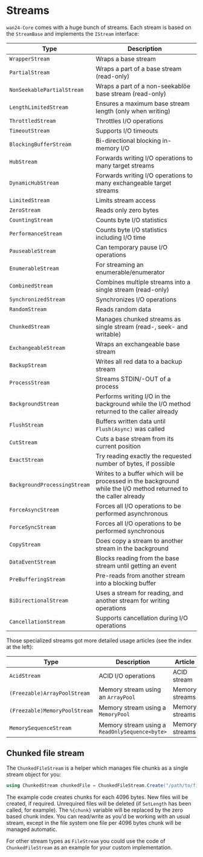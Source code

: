 # Streams

`wan24-Core` comes with a huge bunch of streams. Each stream is based on the `StreamBase` and implements the `IStream` interface:

| Type | Description |
| ---- | ----------- |
| `WrapperStream` | Wraps a base stream |
| `PartialStream` | Wraps a part of a base stream (read-only) |
| `NonSeekablePartialStream` | Wraps a part of a non-seekablöe base stream (read-only) |
| `LengthLimitedStream` | Ensures a maximum base stream length (only when writing) |
| `ThrottledStream` | Throttles I/O operations |
| `TimeoutStream` | Supports I/O timeouts |
| `BlockingBufferStream` | Bi-directional blocking in-memory I/O |
| `HubStream` | Forwards writing I/O operations to many target streams |
| `DynamicHubStream` | Forwards writing I/O operations to many exchangeable target streams |
| `LimitedStream` | Limits stream access |
| `ZeroStream` | Reads only zero bytes |
| `CountingStream` | Counts byte I/O statistics |
| `PerformanceStream` | Counts byte I/O statistics including I/O time |
| `PauseableStream` | Can temporary pause I/O operations |
| `EnumerableStream` | For streaming an enumerable/enumerator |
| `CombinedStream` | Combines multiple streams into a single stream (read-only) |
| `SynchronizedStream` | Synchronizes I/O operations |
| `RandomStream` | Reads random data |
| `ChunkedStream` | Manages chunked streams as single stream (read-, seek- and writable) |
| `ExchangeableStream` | Wraps an exchangeable base stream |
| `BackupStream` | Writes all red data to a backup stream |
| `ProcessStream` | Streams STDIN/-OUT of a process |
| `BackgroundStream` | Performs writing I/O in the background while the I/O method returned to the caller already |
| `FlushStream` | Buffers written data until `Flush(Async)` was called |
| `CutStream` | Cuts a base stream from its current position |
| `ExactStream` | Try reading exactly the requested number of bytes, if possible |
| `BackgroundProcessingStream` | Writes to a buffer which will be processed in the background while the I/O method returned to the caller already |
| `ForceAsyncStream` | Forces all I/O operations to be performed asynchronous |
| `ForceSyncStream` | Forces all I/O operations to be performed synchronous |
| `CopyStream` | Does copy a stream to another stream in the background |
| `DataEventStream` | Blocks reading from the base stream until getting an event |
| `PreBufferingStream` | Pre-reads from another stream into a blocking buffer |
| `BiDirectionalStream` | Uses a stream for reading, and another stream for writing operations |
| `CancellationStream` | Supports cancellation during I/O operations |

Those specialized streams got more detailed usage articles (see the index at the left):

| Type | Description | Article |
| ---- | ----------- | ------- |
| `AcidStream` | ACID I/O operations | ACID stream |
| `(Freezable)ArrayPoolStream` | Memory stream using an `ArrayPool` | Memory streams |
| `(Freezable)MemoryPoolStream` | Memory stream using a `MemoryPool` | Memory streams |
| `MemorySequenceStream` | Memory stream using a `ReadOnlySequence<byte>` | Memory streams |

## Chunked file stream

The `ChunkedFileStream` is a helper which manages file chunks as a single stream object for you:

```cs
using ChunkedStream chunkedFile = ChunkedFileStream.Create("/path/to/file.%{chunk}.ext", 4096);
```

The example code creates chunks for each 4096 bytes. New files will be created, if required. Unrequired files will be deleted (if `SetLength` has been called, for example). The `%{chunk}` variable will be replaced by the zero based chunk index. You can read/write as you'd be working with an usual stream, except in the file system one file per 4096 bytes chunk will be managed automatic.

For other stream types as `FileStream` you could use the code of `ChunkedFileStream` as an example for your custom implementation.
